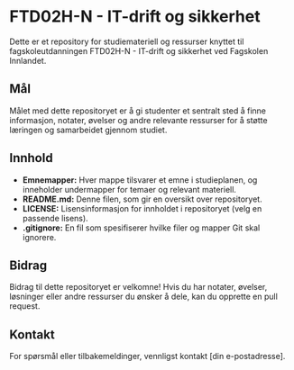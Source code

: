 # FTD02H-N - IT-drift og sikkerhet

Dette er et repository for studiemateriell og ressurser knyttet til fagskoleutdanningen FTD02H-N - IT-drift og sikkerhet ved Fagskolen Innlandet.

## Mål

Målet med dette repositoryet er å gi studenter et sentralt sted å finne informasjon, notater, øvelser og andre relevante ressurser for å støtte læringen og samarbeidet gjennom studiet.

## Innhold

*   **Emnemapper:** Hver mappe tilsvarer et emne i studieplanen, og inneholder undermapper for temaer og relevant materiell.
*   **README.md:** Denne filen, som gir en oversikt over repositoryet.
*   **LICENSE:** Lisensinformasjon for innholdet i repositoryet (velg en passende lisens).
*   **.gitignore:** En fil som spesifiserer hvilke filer og mapper Git skal ignorere.

## Bidrag

Bidrag til dette repositoryet er velkomne! Hvis du har notater, øvelser, løsninger eller andre ressurser du ønsker å dele, kan du opprette en pull request.

## Kontakt

For spørsmål eller tilbakemeldinger, vennligst kontakt [din e-postadresse].
